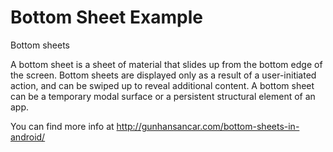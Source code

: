 # Bottom Sheet Example
Bottom sheets

A bottom sheet is a sheet of material that slides up from the bottom edge of the screen. Bottom sheets are displayed only as a result of a user-initiated action, and can be swiped up to reveal additional content. A bottom sheet can be a temporary modal surface or a persistent structural element of an app.

You can find more info at
http://gunhansancar.com/bottom-sheets-in-android/
